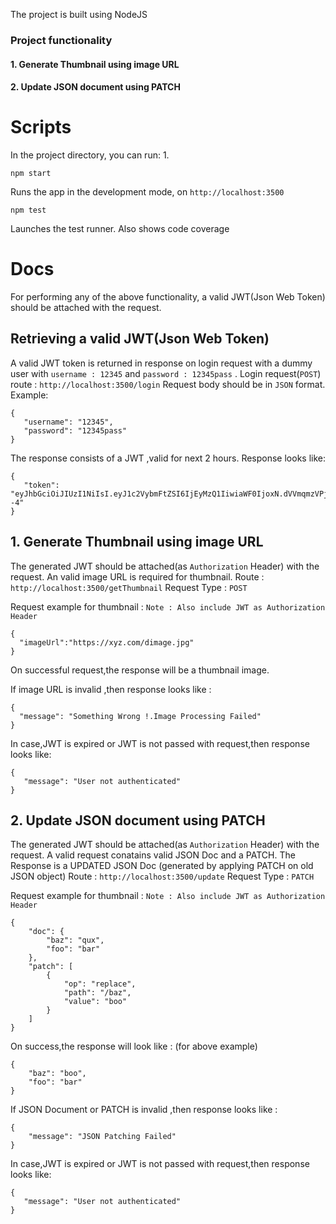 The project is built using NodeJS

### Project functionality
#### 1. Generate Thumbnail using image URL
#### 2. Update JSON document using PATCH

# Scripts

In the project directory, you can run:
1.
```
npm start
```
Runs the app in the development mode, on ```http://localhost:3500```
```
npm test
```

Launches the test runner. Also shows code coverage


# Docs

For performing any of the above functionality, a valid JWT(Json Web Token) should be attached with the request.

## Retrieving a valid JWT(Json Web Token)
 A valid JWT token is returned in response on login request with a dummy user with ```username : 12345``` and ```password : 12345pass``` .
 Login request(```POST```) route : ```http://localhost:3500/login```
 Request body should be in ```JSON``` format.
 Example:
 ```
 {
    "username": "12345",
    "password": "12345pass"
 }
 ```
 
 The response consists of a JWT ,valid for next 2 hours.
 Response looks like:
 ```
{
    "token": "eyJhbGciOiJIUzI1NiIsI.eyJ1c2VybmFtZSI6IjEyMzQ1IiwiaWF0IjoxN.dVVmqmzVPjrht1XPdIqLZnYNqqHd--4"
}
 ```
 
 ## 1. Generate Thumbnail using image URL
 The generated JWT should be attached(as ```Authorization``` Header)  with the request.
 An valid image URL is required for thumbnail.
 Route : ```http://localhost:3500/getThumbnail```
 Request Type : ```POST```
 
 Request example for thumbnail :
 ```Note : Also include JWT as Authorization Header ```
```
{
  "imageUrl":"https://xyz.com/dimage.jpg"
}
```

On successful request,the response will be a thumbnail image.

If image URL is invalid ,then response looks like : 
```
{
  "message": "Something Wrong !.Image Processing Failed"
}
```
 
 In case,JWT is expired or JWT is not passed with request,then response looks like:
 ```
{
    "message": "User not authenticated"
}
 ```
 
 ## 2. Update JSON document using PATCH
 The generated JWT should be attached(as ```Authorization``` Header)  with the request.
 A valid request conatains valid JSON Doc and a PATCH.
 The Response is a UPDATED JSON Doc (generated by applying PATCH on old JSON object)
 Route : ```http://localhost:3500/update```
 Request Type : ```PATCH```
 
 Request example for thumbnail :
 ```Note : Also include JWT as Authorization Header ```
```
{
    "doc": {
        "baz": "qux",
        "foo": "bar"
    },
    "patch": [
        {
            "op": "replace",
            "path": "/baz",
            "value": "boo"
        }
    ]
}
```

On success,the response will look like : (for above example)
```
{
    "baz": "boo",
    "foo": "bar"
}
```

If JSON Document or PATCH is invalid ,then response looks like : 
```
{
    "message": "JSON Patching Failed"
}
```
 
 In case,JWT is expired or JWT is not passed with request,then response looks like:
 ```
{
    "message": "User not authenticated"
}
 ```
 
 
 




